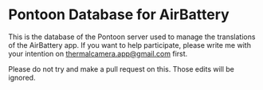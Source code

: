 # Pontoon Database for AirBattery

This is the database of the Pontoon server used to manage the translations of the AirBattery app. If you want to help participate, please write me with your intention on thermalcamera.app@gmail.com first.

Please do not try and make a pull request on this. Those edits will be ignored.